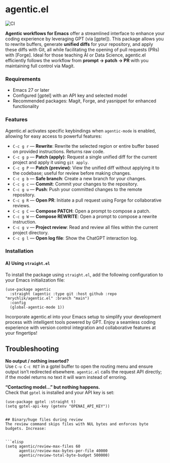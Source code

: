 # agentic.el

![CI](https://github.com/mrychlik/agentic.el/actions/workflows/elisp-ci.yml/badge.svg)

**Agentic workflows for Emacs** offer a streamlined interface to enhance your coding experience by leveraging GPT (via [gptel]). This package allows you to rewrite buffers, generate **unified diffs** for your repository, and apply these diffs with Git, all while facilitating the opening of pull requests (PRs) with [Forge]. Ideal for those teaching AI or Data Science, agentic.el efficiently follows the workflow from **prompt → patch → PR** with you maintaining full control via Magit.

### Requirements
- Emacs 27 or later
- Configured [gptel] with an API key and selected model
- Recommended packages: Magit, Forge, and yasnippet for enhanced functionality

### Features
Agentic.el activates specific keybindings when `agentic-mode` is enabled, allowing for easy access to powerful features:

- `C-c g r` — **Rewrite**: Rewrite the selected region or entire buffer based on provided instructions. Returns raw code.
- `C-c g p` — **Patch (apply)**: Request a single unified diff for the current project and apply it using `git apply`.
- `C-c g P` — **Patch (preview)**: View the unified diff without applying it to the codebase; useful for review before making changes.
- `C-c g b` — **Safe branch**: Create a new branch for your changes.
- `C-c g c` — **Commit**: Commit your changes to the repository.
- `C-c g u` — **Push**: Push your committed changes to the remote repository.
- `C-c g R` — **Open PR**: Initiate a pull request using Forge for collaborative reviews.
- `C-c g C` — **Compose PATCH**: Open a prompt to compose a patch.
- `C-c g W` — **Compose REWRITE**: Open a prompt to compose a rewrite instruction.
- `C-c g v` — **Project review**: Read and review all files within the current project directory.
- `C-c g l` — **Open log file**: Show the ChatGPT interaction log.

### Installation

#### A) Using `straight.el`
To install the package using `straight.el`, add the following configuration to your Emacs initialization file:

```elisp
(use-package agentic
  :straight (agentic :type git :host github :repo "mrychlik/agentic.el" :branch "main")
  :config
  (global-agentic-mode 1))
```

Incorporate agentic.el into your Emacs setup to simplify your development process with intelligent tools powered by GPT. Enjoy a seamless coding experience with version control integration and collaborative features at your fingertips!

## Troubleshooting

**No output / nothing inserted?**  
Use `C-u C-c RET` in a gptel buffer to open the routing menu and ensure
output isn’t redirected elsewhere. `agentic.el` calls the request API
directly; if the model returns no text it will warn instead of erroring.

**“Contacting model…” but nothing happens.**  
Check that `gptel` is installed and your API key is set:
```elisp
(use-package gptel :straight t)
(setq gptel-api-key (getenv "OPENAI_API_KEY"))


## Binary/huge files during review
The review command skips files with NUL bytes and enforces byte budgets. Increase:


```elisp
(setq agentic/review-max-files 60
      agentic/review-max-bytes-per-file 40000
      agentic/review-total-byte-budget 500000)

